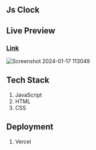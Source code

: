 ## Js Clock

## Live Preview
### <a href="https://clock-saurav.vercel.app/">Link</a>

![Screenshot 2024-01-17 113049](https://github.com/Saurav9284/Clock/assets/135011685/383a6b64-fc07-4a5c-838f-a4452168f9c4)

## Tech Stack
1) JavaScript
2) HTML
3) CSS

## Deployment
1) Vercel

